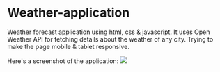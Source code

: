 # Weather-application
Weather forecast application using html, css &amp; javascript. It uses Open Weather API for fetching details about the weather of any city.
Trying to make the page mobile & tablet responsive.

Here's a screenshot of the application:
<img src=“Weather-application/image/weather.png”>
